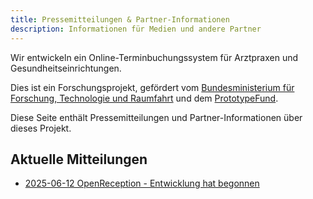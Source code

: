 ```yaml
---
title: Pressemitteilungen & Partner-Informationen
description: Informationen für Medien und andere Partner
---
```


Wir entwickeln ein Online-Terminbuchungssystem für Arztpraxen und Gesundheitseinrichtungen.

Dies ist ein Forschungsprojekt, gefördert vom [Bundesministerium für Forschung, Technologie und Raumfahrt](https://www.bmbf.de) und dem [PrototypeFund](https://prototypefund.de/).

Diese Seite enthält Pressemitteilungen und Partner-Informationen über dieses Projekt.

## Aktuelle Mitteilungen

- [2025-06-12 OpenReception - Entwicklung hat begonnen](/press/2025-06-12-open-reception-development-has-started)
